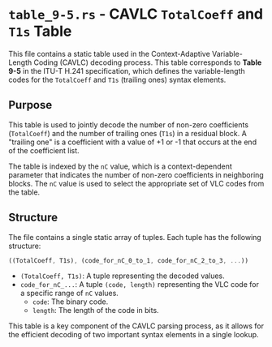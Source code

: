 # `table_9-5.rs` - CAVLC `TotalCoeff` and `T1s` Table

This file contains a static table used in the Context-Adaptive Variable-Length Coding (CAVLC) decoding process. This table corresponds to **Table 9-5** in the ITU-T H.241 specification, which defines the variable-length codes for the `TotalCoeff` and `T1s` (trailing ones) syntax elements.

## Purpose

This table is used to jointly decode the number of non-zero coefficients (`TotalCoeff`) and the number of trailing ones (`T1s`) in a residual block. A "trailing one" is a coefficient with a value of +1 or -1 that occurs at the end of the coefficient list.

The table is indexed by the `nC` value, which is a context-dependent parameter that indicates the number of non-zero coefficients in neighboring blocks. The `nC` value is used to select the appropriate set of VLC codes from the table.

## Structure

The file contains a single static array of tuples. Each tuple has the following structure:

```rust
((TotalCoeff, T1s), (code_for_nC_0_to_1, code_for_nC_2_to_3, ...))
```

- `(TotalCoeff, T1s)`: A tuple representing the decoded values.
- `code_for_nC_...`: A tuple `(code, length)` representing the VLC code for a specific range of `nC` values.
  - `code`: The binary code.
  - `length`: The length of the code in bits.

This table is a key component of the CAVLC parsing process, as it allows for the efficient decoding of two important syntax elements in a single lookup.
